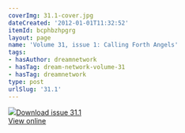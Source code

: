 ```yaml
---
coverImg: 31.1-cover.jpg
dateCreated: '2012-01-01T11:32:52'
itemId: bcphbzhpgrg
layout: page
name: 'Volume 31, issue 1: Calling Forth Angels'
tags:
- hasAuthor: dreamnetwork
- hasTag: dream-network-volume-31
- hasTag: dreamnetwork
type: post
urlSlug: '31.1'
---
```

<img class="card-journal-img" src="../images/31.1-rect.jpg"/><a href="../files/pdfs/Volume_31/31.1_angels.pdf" download="">Download issue 31.1</a><br><a href="../files/pdfs/Volume_31/31.1_angels.pdf">View online</a>